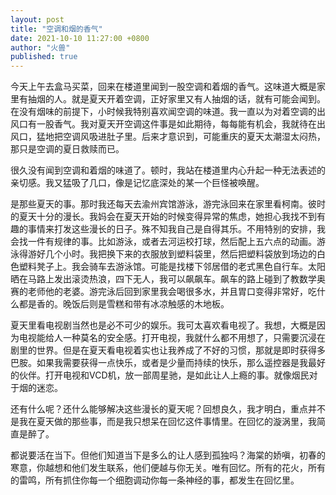 ```yaml
---
layout: post
title: "空调和烟的香气"
date: 2021-10-10 11:27:00 +0800
author: "火兽"
published: true
---
```



今天上午去盒马买菜，回来在楼道里闻到一股空调和着烟的香气。这味道大概是家里有抽烟的人。就是夏天开着空调，正好家里又有人抽烟的话，就有可能会闻到。在没有烟味的前提下，小时候我特别喜欢闻空调的味道。我一直以为对着空调的出风口有一股香气。我对夏天开空调这件事是如此期待，每每能有机会，我就待在出风口，猛地把空调风吸进肚子里。后来才意识到，可能重庆的夏天太潮湿太闷热，那只是空调的夏日救赎而已。

很久没有闻到空调和着烟的味道了。顿时，我站在楼道里内心升起一种无法表述的亲切感。我又猛吸了几口，像是记忆底深处的某一个巨怪被唤醒。

是那些夏天的事。那时我还每天去渝州宾馆游泳，游完泳回来在家里看柯南。彼时的夏天十分的漫长。我妈会在夏天开始的时候变得异常的焦虑，她担心我找不到有趣的事情来打发这些漫长的日子。殊不知我自己是自得其乐。不用特别的安排，我会找一件有规律的事。比如游泳，或者去河运校打球，然后配上五六点的动画。游泳得游好几个小时。我把换下来的衣服放到塑料袋里，然后把塑料袋放到场边的白色塑料凳子上。我会骑车去游泳馆。可能是找楼下邻居借的老式黑色自行车。太阳晒在马路上发出滚烫热浪，四下无人，我可以飙飙车。飙车的路上碰到了教数学奥赛的老师他的老婆。游完泳后回到家里我会喝很多水，并且胃口变得非常好，吃什么都是香的。晚饭后则是雪糕和带有冰凉触感的木地板。

夏天里看电视剧当然也是必不可少的娱乐。我可太喜欢看电视了。我想，大概是因为电视能给人一种莫名的安全感。打开电视，我就什么都不用想了，只需要沉浸在剧里的世界。但是在夏天看电视着实也让我养成了不好的习惯，那就是即时获得多巴胺。如果我需要获得一点快乐，或者是少量而持续的快乐，那么遥控器是我最好的伙伴。打开电视和VCD机，放一部周星驰，是如此让人上瘾的事。就像烟民对于烟的迷恋。

还有什么呢？还什么能够解决这些漫长的夏天呢？回想良久，我才明白，重点并不是我在夏天做的那些事，而是我只想呆在回忆这件事情里。在回忆的漩涡里，我简直是醉了。

都说要活在当下。但他们知道当下是多么的让人感到孤独吗？海棠的娇嗔，初春的寒意，你越想和他们发生联系，他们便越与你无关。唯有回忆。所有的花火，所有的雷鸣，所有抓住你每一个细胞调动你每一条神经的事，都发生在回忆里。
